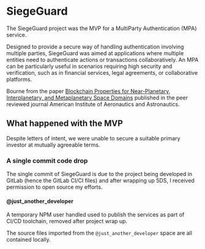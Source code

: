 # SiegeGuard
The SiegeGuard project was the MVP for a MultiParty Authentication (MPA) service. 

Designed to provide a secure way of handling authentication involving multiple parties, 
SiegeGuard was aimed at applications where multiple entities need to authenticate actions or transactions collaboratively. 
An MPA can be particularly useful in scenarios requiring high security and verification, 
such as in financial services, legal agreements, or collaborative platforms.

Bourne from the paper [Blockchain Properties for Near-Planetary, Interplanetary, and Metaplanetary Space Domains](https://arc.aiaa.org/doi/10.2514/1.I010833)
published in the peer reviewed journal American Institute of Aeronautics and Astronautics.


## What happened with the MVP
Despite letters of intent, we were unable to secure a suitable primary investor at mutually agreeable terms.

### A single commit code drop
The single commit of SiegeGuard is due to the project being developed in GitLab (hence the GitLab CI/CI files) and after
wrapping up 5DS, I received permission to open source my efforts.


#### @just_another_developer
A temporary NPM user handled used to publish the services as part of CI/CD toolchain, removed after project wrap up.

The source files imported from the `@just_another_developer` space are all contained locally.
